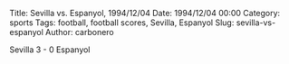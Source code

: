 Title: Sevilla vs. Espanyol, 1994/12/04
Date: 1994/12/04 00:00
Category: sports
Tags: football, football scores, Sevilla, Espanyol
Slug: sevilla-vs-espanyol
Author: carbonero


Sevilla 3 - 0 Espanyol
